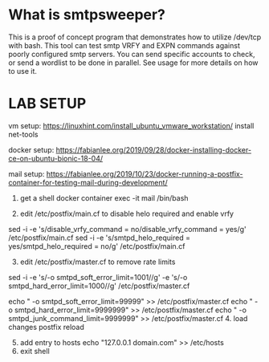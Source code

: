 # What is  smtpsweeper? #

This is a proof of concept program that demonstrates how to utilize /dev/tcp with bash.
This tool can test smtp VRFY and EXPN commands against poorly configured smtp servers. You can send specific accounts to check, or send a wordlist to be done in parallel.
See usage for more details on how to use it.



# LAB SETUP  #

vm setup: https://linuxhint.com/install_ubuntu_vmware_workstation/
install net-tools

docker setup: https://fabianlee.org/2019/09/28/docker-installing-docker-ce-on-ubuntu-bionic-18-04/

mail setup: https://fabianlee.org/2019/10/23/docker-running-a-postfix-container-for-testing-mail-during-development/

1. get a shell
docker container exec -it mail /bin/bash


2. edit /etc/postfix/main.cf to disable helo required and enable vrfy

sed -i -e 's/disable_vrfy_command = no/disable_vrfy_command = yes/g' /etc/postfix/main.cf
sed -i -e 's/smtpd_helo_required = yes/smtpd_helo_required = no/g' /etc/postfix/main.cf
 
3. edit /etc/postfix/master.cf to remove rate limits

sed -i -e 's/-o smtpd_soft_error_limit=1001//g' -e 's/-o smtpd_hard_error_limit=1000//g' /etc/postfix/master.cf

echo "  -o smtpd_soft_error_limit=99999" >> /etc/postfix/master.cf
echo "  -o smtpd_hard_error_limit=9999999" >> /etc/postfix/master.cf
echo "  -o smtpd_junk_command_limit=9999999" >> /etc/postfix/master.cf
4. load changes
postfix reload

5. add entry to hosts
echo "127.0.0.1         domain.com" >> /etc/hosts
5. exit shell
